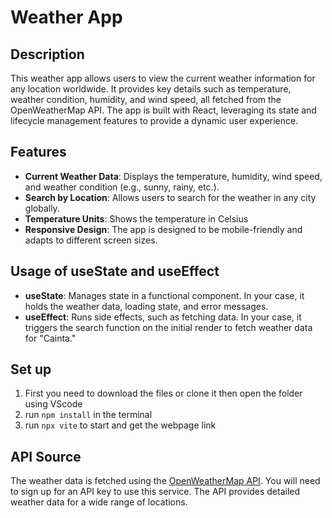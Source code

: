 # Weather App

## Description

This weather app allows users to view the current weather information for any location worldwide. It provides key details such as temperature, weather condition, humidity, and wind speed, all fetched from the OpenWeatherMap API. The app is built with React, leveraging its state and lifecycle management features to provide a dynamic user experience.

## Features

- **Current Weather Data**: Displays the temperature, humidity, wind speed, and weather condition (e.g., sunny, rainy, etc.).
- **Search by Location**: Allows users to search for the weather in any city globally.
- **Temperature Units**: Shows the temperature in Celsius
- **Responsive Design**: The app is designed to be mobile-friendly and adapts to different screen sizes.

## Usage of useState and useEffect

- **useState**: Manages state in a functional component. In your case, it holds the weather data, loading state, and error messages.
- **useEffect**: Runs side effects, such as fetching data. In your case, it triggers the search function on the initial render to fetch weather data for "Cainta."


## Set up

1. First you need to download the files or clone it then open the folder using VScode
2. run ``npm install`` in the terminal
3. run ``npx vite`` to start and get the webpage link


## API Source

The weather data is fetched using the [OpenWeatherMap API](https://openweathermap.org/api). You will need to sign up for an API key to use this service. The API provides detailed weather data for a wide range of locations.
